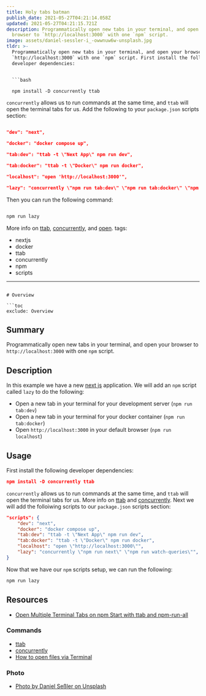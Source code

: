 ```yaml
---
title: Holy tabs batman
publish_date: 2021-05-27T04:21:14.058Z
updated: 2021-05-27T04:21:15.721Z
description: Programmatically open new tabs in your terminal, and open your
  browser to `http://localhost:3000` with one `npm` script.
image: assets/daniel-sessler-i_-owwnuw6w-unsplash.jpg
tldr: >-
  Programmatically open new tabs in your terminal, and open your browser to
  `http://localhost:3000` with one `npm` script. First install the following
  developer dependencies:


  ```bash

  npm install -D concurrently ttab

  ```


  `concurrently` allows us to run commands at the same time, and `ttab` will open the terminal tabs for us. Add the following to your `package.json` scripts section:


  ```json

  "dev": "next",

  "docker": "docker compose up",

  "tab:dev": "ttab -t \"Next App\" npm run dev",

  "tab:docker": "ttab -t \"Docker\" npm run docker",

  "localhost": "open 'http://localhost:3000'",

  "lazy": "concurrently \"npm run tab:dev\" \"npm run tab:docker\" \"npm run localhost\"",


  ```


  Then you can run the following command:


  ```bash

  npm run lazy

  ```


  More info on [ttab](https://www.npmjs.com/package/ttab), [concurrently](https://www.npmjs.com/package/concurrently), and [open](https://apple.stackexchange.com/a/212585).
tags:
  - nextjs
  - docker
  - ttab
  - concurrently
  - npm
  - scripts
---
```

# Overview

```toc
exclude: Overview
```

## Summary
Programmatically open new tabs in your terminal, and open your browser to `http://localhost:3000` with one `npm` script.

## Description

In this example we have a new [next js](https://nextjs.org/) application. We will add an `npm` script called `lazy` to do the following:

* Open a new tab in your terminal for your development server (`npm run tab:dev`)
* Open a new tab in your terminal for your docker container (`npm run tab:docker`)
* Open `http://localhost:3000` in your default browser (`npm run localhost`)

## Usage

First install the following developer dependencies:

```json
npm install -D concurrently ttab
```

`concurrently` allows us to run commands at the same time, and `ttab` will open the terminal tabs for us. More info on [ttab](https://www.npmjs.com/package/ttab) and [concurrently](https://www.npmjs.com/package/concurrently). Next we will add the folloiwing scripts to our `package.json` scripts section:

```json
"scripts": {
    "dev": "next",
    "docker": "docker compose up",
    "tab:dev": "ttab -t \"Next App\" npm run dev",
    "tab:docker": "ttab -t \"Docker\" npm run docker",
    "localhost": "open \"http://localhost:3000\"",
    "lazy": "concurrently \"npm run next\" \"npm run watch-queries\"",
}
```

Now that we have our `npm` scripts setup, we can run the following:

```bash
npm run lazy
```

## Resources

* [Open Multiple Terminal Tabs on npm Start with ttab and npm-run-all](https://egghead.io/lessons/npm-open-multiple-terminal-tabs-on-npm-start-with-ttab-and-npm-run-all)

### Commands

* [ttab](https://www.npmjs.com/package/ttab)
* [concurrently](https://www.npmjs.com/package/concurrently)
* [How to open files via Terminal](https://apple.stackexchange.com/a/212585)

### Photo

* [Photo by Daniel Seßler on Unsplash](https://unsplash.com/photos/I_-OwWnUw6w)